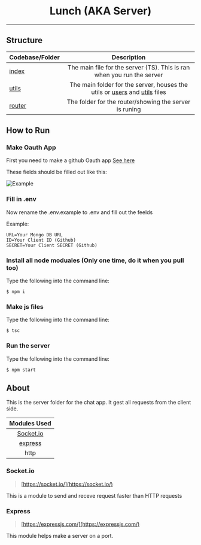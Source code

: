 <h1 align="center">Lunch (AKA Server)</h1>

---

## Structure

| Codebase/Folder               |                   Description                    |
| :--------------------- | :----------------------------------------------: |
| [index](indtx.ts) | The main file for the server (TS). This is ran when you run the server |
| [utils](utils) | The main folder for the server, houses the utils or [users](https://github.com/OreoDivision/chat-house/blob/master/lunch/utils/users.ts) and [utils](https://github.com/OreoDivision/chat-house/blob/master/lunch/utils/utils.ts) files |
| [router](router) | The folder for the router/showing the server is runing | 

## How to Run

### Make Oauth App

First you need to make a github Oauth app [See here](https://docs.github.com/en/developers/apps/authorizing-oauth-apps)

These fields should be filled out like this:

![Example](https://cdn.discordapp.com/attachments/838071390175232050/838071399808630794/unknown.png)

### Fill in .env

Now rename the .env.example to .env and fill out the feelds

Example:
```
URL=Your Mongo DB URL
ID=Your Client ID (Github)
SECRET=Your Client SECRET (Github) 
```

### Install all node moduales (Only one time, do it when you pull too)

Type the following into the command line:
```console
$ npm i
``` 

### Make js files

Type the following into the command line:
```console
$ tsc
``` 

### Run the server

Type the following into the command line:
```console
$ npm start
``` 

## About

This is the server folder for the chat app. It gest all requests from the client side.

| Modules Used |
| :---------------------: |
| [Socket.io](#socketio) |
| [express](#express) |
| http |

### Socket.io 

> [https://socket.io/](https://socket.io/)

This is a module to send and receve request faster than HTTP requests

### Express

> [https://expressjs.com/](https://expressjs.com/)

This module helps make a server on a port.
